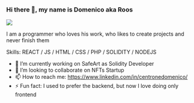 ### Hi there 👋, my name is Domenico aka Roos
![](https://miro.medium.com/max/880/1*KhxTw-tTuNN8hhmbF3uzVw.png)

I am a programmer who loves his work, who likes to create projects and never finish them

Skills:  REACT / JS / HTML / CSS / PHP / SOLIDITY / NODEJS

- 🔭 I’m currently working on SafeArt as Solidity Developer 
- 👯 I’m looking to collaborate on NFTs Startup  
- 📫 How to reach me: https://www.linkedin.com/in/centronedomenico/ 
- ⚡ Fun fact: I used to prefer the backend, but now I love doing only frontend 
